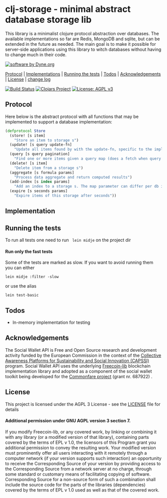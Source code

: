 # clj-storage - minimal abstract database storage lib

This library is a minimalist clojure protocol abstraction over databases. The available implementations so far are Redis, MongoDB and sqlite, but can be extended in the future as needed. The main goal is to make it possible for server-side applications using this library to witch databases without having to change much in their code.

<a href="https://www.dyne.org"><img
	src="https://secrets.dyne.org/static/img/swbydyne.png"
		alt="software by Dyne.org"
			title="software by Dyne.org" class="pull-right"></a>

[Protocol](#Protocol) | [Implementations](#Implementations) | [Running the tests](#Running-the-tests) | [Todos](#Todos) | [Acknowledgements](#Acknowledgements) | [License](#License) | [change log](https://github.com/Commonfare-net/clj-storage/blob/master/CHANGELOG.markdown) 

[![Build Status](https://travis-ci.org/Commonfare-net/clj-storage.svg?branch=master)](https://travis-ci.org/Commonfare-net/clj-storage)
[![Clojars Project](https://img.shields.io/clojars/v/socia)](https://clojars.org/org.clojars.dyne/clj-storage)
[![License: AGPL v3](https://img.shields.io/badge/License-AGPL%20v3-blue.svg)](https://www.gnu.org/licenses/agpl-3.0)

## Protocol

Here below is the abstract protocol with all functions that may be implemented to support a database implementation:

```clj
(defprotocol Store
  (store! [s item]
    "Store an item to storage s")
  (update! [s query update-fn]
    "Update all items found by with the update-fn, specific to the implementation")
  (query [s query pagination]
    "Find one or more items given a query map (does a fetch when query map is only id). Pagination will be used if not empty")
  (delete! [s item]
    "Delete item from a storage s")
  (aggregate [s formula params]
    "Process data aggregate and return computed results")
  (add-index [s index params]
    "Add an index to a storage s. The map parameter can differ per db implementation")
  (expire [s seconds params]
    "Expire items of this storage after seconds"))
```
## Implementation

## Running the tests

To run all tests one need to run
` lein midje`
on the project dir

#### Run only the fast tests

Some of the tests are marked as slow. If you want to avoid running them you can either

```
lein midje :filter -slow
```

or use the alias

```
lein test-basic
```

## Todos

- In-memory implementation for testing

## Acknowledgements

The Social Wallet API is Free and Open Source research and development
activity funded by the European Commission in the context of
the
[Collective Awareness Platforms for Sustainability and Social Innovation (CAPSSI)](https://ec.europa.eu/digital-single-market/en/collective-awareness) program. Social
Wallet API uses the
underlying [Freecoin-lib](https://github.com/dyne/freecoin-lib)
blockchain implementation library and adopted as a component of the
social wallet toolkit being developed for
the [Commonfare project](http://pieproject.eu) (grant nr. 687922) .


## License

This project is licensed under the AGPL 3 License - see the [LICENSE](LICENSE) file for details

#### Additional permission under GNU AGPL version 3 section 7.

If you modify Freecoin-lib, or any covered work, by linking or combining it with any library (or a modified version of that library), containing parts covered by the terms of EPL v 1.0, the licensors of this Program grant you additional permission to convey the resulting work. Your modified version must prominently offer all users interacting with it remotely through a computer network (if your version supports such interaction) an opportunity to receive the Corresponding Source of your version by providing access to the Corresponding Source from a network server at no charge, through some standard or customary means of facilitating copying of software. Corresponding Source for a non-source form of such a combination shall include the source code for the parts of the libraries (dependencies) covered by the terms of EPL v 1.0 used as well as that of the covered work.
